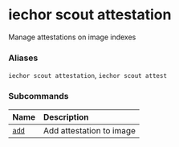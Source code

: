 # iechor scout attestation

<!---MARKER_GEN_START-->
Manage attestations on image indexes

### Aliases

`iechor scout attestation`, `iechor scout attest`

### Subcommands

| Name                              | Description              |
|:----------------------------------|:-------------------------|
| [`add`](scout_attestation_add.md) | Add attestation to image |



<!---MARKER_GEN_END-->

